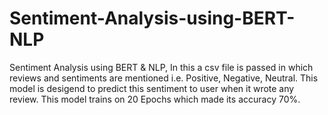 # Sentiment-Analysis-using-BERT-NLP
Sentiment Analysis using BERT &amp; NLP, In this a csv file is passed in which reviews and sentiments are mentioned i.e. Positive, Negative, Neutral. This model is desigend to predict this sentiment to user when it wrote any review. This model trains on 20 Epochs which made its accuracy 70%.
